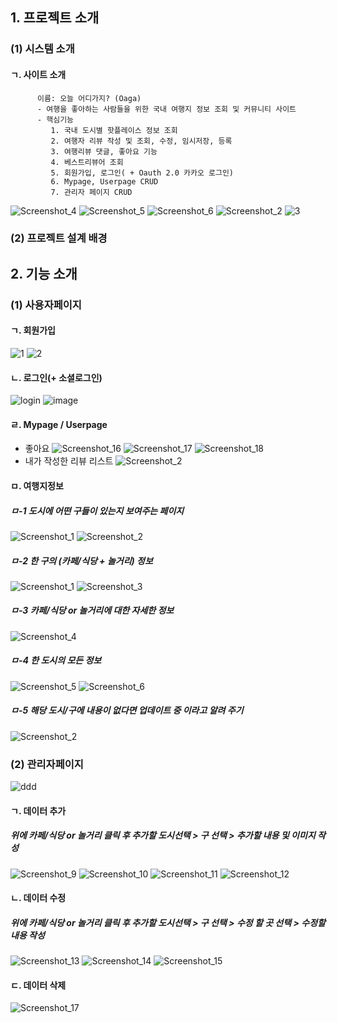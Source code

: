 ## 1. 프로젝트 소개
  ### (1) 시스템 소개
  #### ㄱ. 사이트 소개
          이름: 오늘 어디가지? (Oaga)
          - 여행을 좋아하는 사람들을 위한 국내 여행지 정보 조회 및 커뮤니티 사이트
          - 핵심기능
             1. 국내 도시별 핫플레이스 정보 조회
             2. 여행자 리뷰 작성 및 조회, 수정, 임시저장, 등록
             3. 여행리뷰 댓글, 좋아요 기능
             4. 베스트리뷰어 조회
             5. 회원가입, 로그인( + Oauth 2.0 카카오 로그인)
             6. Mypage, Userpage CRUD
             7. 관리자 페이지 CRUD

![Screenshot_4](https://user-images.githubusercontent.com/100888879/181200672-49299dee-823a-4a89-b001-f1cd38a33d76.png)
![Screenshot_5](https://user-images.githubusercontent.com/100888879/181200464-15acd83a-4fe6-4dca-bc49-363ef261af4b.png)
![Screenshot_6](https://user-images.githubusercontent.com/100888879/181200474-a5db6712-ed2e-4ad6-8b6b-fecc58e3343a.png)
![Screenshot_2](https://user-images.githubusercontent.com/100888879/181200535-93ef6d50-fca6-4bc7-b8d4-f1b517a186fe.jpg)
![3](https://user-images.githubusercontent.com/100888879/181201177-38b7cf8c-0340-48a3-9cd7-ce75ce2fe302.png)

  ### (2) 프로젝트 설계 배경
## 2. 기능 소개
  ### (1) 사용자페이지
  #### ㄱ. 회원가입
![1](https://user-images.githubusercontent.com/100888879/181200135-d13f7922-2971-48d6-8739-463bf963e86a.png)
![2](https://user-images.githubusercontent.com/100888879/181200145-a0cdde07-d7a8-46f0-bae2-b776006d4b6d.png)

  #### ㄴ. 로그인(+ 소셜로그인)
  ![login](https://user-images.githubusercontent.com/100888879/181204048-89f3d0ef-d6e0-43e8-8fd0-38fa392db76b.jpg)
  ![image](https://user-images.githubusercontent.com/100888879/181204779-08b38dab-eb52-4d32-9385-5f9cec3cdfc6.png)

  #### ㄹ. Mypage / Userpage
  * 좋아요
  ![Screenshot_16](https://user-images.githubusercontent.com/102580742/181395010-681dc870-0623-4a8b-b0ca-5ec7c057cf85.png)
  ![Screenshot_17](https://user-images.githubusercontent.com/102580742/181395039-e820d6c7-2b23-4f3a-bd57-974d5524efab.png)
  ![Screenshot_18](https://user-images.githubusercontent.com/102580742/181394729-5ecf6ee7-0013-4720-841f-1f01aec54661.png)
  * 내가 작성한 리뷰 리스트
  ![Screenshot_2](https://user-images.githubusercontent.com/100888879/181204145-0367e548-70cc-45f7-8b4b-2cd85a47d25f.jpg)
  #### ㅁ. 여행지정보
  ##### ㅁ-1 도시에 어떤 구들이 있는지 보여주는 페이지
  ![Screenshot_1](https://user-images.githubusercontent.com/102271558/181395767-906efcd3-4e5d-4a06-990a-2a5090f08a00.png)
  ![Screenshot_2](https://user-images.githubusercontent.com/102271558/181395780-c357e375-5395-42e6-bdbd-571dc40e62e6.png)
  ##### ㅁ-2 한 구의 (카페/식당 + 놀거리) 정보
  ![Screenshot_1](https://user-images.githubusercontent.com/102271558/181396858-96da63aa-0f52-47c8-9533-ee13fd4836ab.png)
  ![Screenshot_3](https://user-images.githubusercontent.com/102271558/181395789-68df0c33-4807-4224-9551-24412b8a9e1f.png)
  ##### ㅁ-3 카페/식당 or 놀거리에 대한 자세한 정보
  ![Screenshot_4](https://user-images.githubusercontent.com/102271558/181395795-2807da3a-9d84-4779-93ae-6d4d11ff80f0.png)
  ##### ㅁ-4 한 도시의 모든 정보
  ![Screenshot_5](https://user-images.githubusercontent.com/102271558/181395797-9a3be65e-4a90-4d17-abbe-5e1f4e5de1c1.png)
  ![Screenshot_6](https://user-images.githubusercontent.com/102271558/181395802-f5a07693-9e1f-46b7-9e60-442eeef8c6c9.png)
  ##### ㅁ-5 해당 도시/구에 내용이 없다면 업데이트 중 이라고 알려 주기
  ![Screenshot_2](https://user-images.githubusercontent.com/102271558/181396938-2e472f5e-781d-4e94-975b-64b73d8090b9.png)

  ### (2) 관리자페이지
  ![ddd](https://user-images.githubusercontent.com/100888879/181393741-34b605c1-091d-43d9-b533-88b52dc366f5.jpg)
  #### ㄱ. 데이터 추가
  ##### 위에 카페/식당 or 놀거리 클릭 후 추가할 도시선택 > 구 선택 > 추가할 내용 및 이미지 작성
  ![Screenshot_9](https://user-images.githubusercontent.com/102271558/181395375-811b92cb-8502-40b5-a690-f14aedbe122c.png)
  ![Screenshot_10](https://user-images.githubusercontent.com/102271558/181395387-0fbe7063-63e2-46ea-b8db-1ea7d94f25dc.png)
  ![Screenshot_11](https://user-images.githubusercontent.com/102271558/181395411-47e28436-61c1-4841-b779-2b8b72d98514.png)
  ![Screenshot_12](https://user-images.githubusercontent.com/102271558/181395425-cb5b911d-36d2-4c7f-8f67-e62b2bcfadb2.png)
  #### ㄴ. 데이터 수정
  ##### 위에 카페/식당 or 놀거리 클릭 후 추가할 도시선택 > 구 선택 > 수정 할 곳 선택 > 수정할 내용 작성
  ![Screenshot_13](https://user-images.githubusercontent.com/102271558/181396548-391e855e-649e-4eb1-8cd2-0a49ce2d1d8a.png)
  ![Screenshot_14](https://user-images.githubusercontent.com/102271558/181395541-47355efd-b2e7-45c3-ae01-9715f6e931b5.png)
  ![Screenshot_15](https://user-images.githubusercontent.com/102271558/181395463-479a3141-5cc5-4a70-98a2-c79c50010ff7.png)

  #### ㄷ. 데이터 삭제
  ![Screenshot_17](https://user-images.githubusercontent.com/100888879/181204618-f7558954-4325-4e02-81af-36ee3999935c.png)
